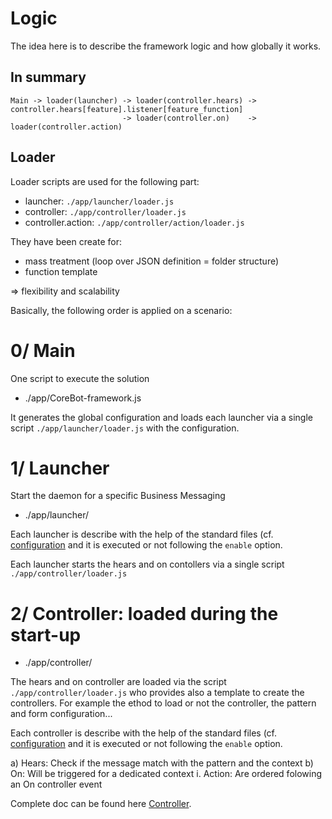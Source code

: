 # Logic
The idea here is to describe the framework logic and how globally it
works.

## In summary
```
Main -> loader(launcher) -> loader(controller.hears) -> controller.hears[feature].listener[feature_function]
                         -> loader(controller.on)    -> loader(controller.action)
```

## Loader
Loader scripts are used for the following part:
- launcher: `./app/launcher/loader.js`
- controller: `./app/controller/loader.js`
- controller.action: `./app/controller/action/loader.js`

They have been create for:
- mass treatment (loop over JSON definition = folder structure)
- function template

=> flexibility and scalability

Basically, the following order is applied on a scenario:
# 0/ Main
One script to execute the solution
- ./app/CoreBot-framework.js

It generates the global configuration and loads each launcher via
a single script `./app/launcher/loader.js` with the configuration.

# 1/ Launcher
Start the daemon for a specific Business Messaging
- ./app/launcher/

Each launcher is describe with the help of the standard files 
(cf. [configuration](doc/configuration.md) and it is executed or not 
following the `enable` option.

Each launcher starts the hears and on contollers via a single
script `./app/controller/loader.js`
   
# 2/ Controller: loaded during the start-up
- ./app/controller/

The hears and on controller are loaded via the script 
`./app/controller/loader.js` who provides also a template to create
the controllers. For example the ethod to load or not the controller,
the pattern and form configuration...

Each controller is describe with the help of the standard files
(cf. [configuration](doc/configuration.md) and it is executed or not
following the `enable` option.

a) Hears: Check if the message match with the pattern and the context
b) On: Will be triggered for a dedicated context
    i. Action: Are ordered folowing an On controller event

Complete doc can be found here [Controller](./doc/controller.md).
      
